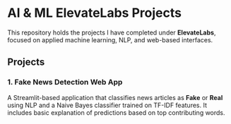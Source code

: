 # AI & ML ElevateLabs Projects

This repository holds the projects I have completed under **ElevateLabs**, focused on applied machine learning, NLP, and web-based interfaces.

## Projects

### 1. Fake News Detection Web App
A Streamlit-based application that classifies news articles as **Fake** or **Real** using NLP and a Naive Bayes classifier trained on TF-IDF features. It includes basic explanation of predictions based on top contributing words.




